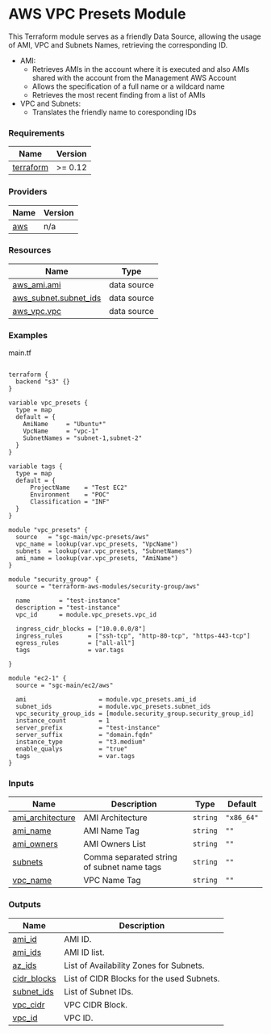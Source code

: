 # AWS VPC Presets Module

This Terraform module serves as a friendly Data Source, allowing the usage of AMI, VPC and Subnets Names, retrieving the corresponding ID.

- AMI: 
  - Retrieves AMIs in the account where it is executed and also AMIs shared with the account from the Management AWS Account
  - Allows the specification of a full name or a wildcard name
  - Retrieves the most recent finding from a list of AMIs
- VPC and Subnets:
  - Translates the friendly name to coresponding IDs

<!-- BEGIN_TF_DOCS -->
### Requirements

| Name | Version |
|------|---------|
| <a name="requirement_terraform"></a> [terraform](#requirement\_terraform) | >= 0.12 |

### Providers

| Name | Version |
|------|---------|
| <a name="provider_aws"></a> [aws](#provider\_aws) | n/a |

### Resources

| Name | Type |
|------|------|
| [aws_ami.ami](https://registry.terraform.io/providers/hashicorp/aws/latest/docs/data-sources/ami) | data source |
| [aws_subnet.subnet_ids](https://registry.terraform.io/providers/hashicorp/aws/latest/docs/data-sources/subnet) | data source |
| [aws_vpc.vpc](https://registry.terraform.io/providers/hashicorp/aws/latest/docs/data-sources/vpc) | data source |

### Examples

main.tf  
```hcl

terraform {
  backend "s3" {}
}

variable vpc_presets {
  type = map
  default = {
    AmiName     = "Ubuntu*"
    VpcName     = "vpc-1"
    SubnetNames = "subnet-1,subnet-2"
  }
}

variable tags {
  type = map
  default = {
      ProjectName    = "Test EC2"
      Environment    = "POC"
      Classification = "INF"
  }
}

module "vpc_presets" {
  source   = "sgc-main/vpc-presets/aws"
  vpc_name = lookup(var.vpc_presets, "VpcName")
  subnets  = lookup(var.vpc_presets, "SubnetNames")
  ami_name = lookup(var.vpc_presets, "AmiName")
}

module "security_group" {
  source = "terraform-aws-modules/security-group/aws"

  name        = "test-instance"
  description = "test-instance"
  vpc_id      = module.vpc_presets.vpc_id

  ingress_cidr_blocks = ["10.0.0.0/8"]
  ingress_rules       = ["ssh-tcp", "http-80-tcp", "https-443-tcp"]
  egress_rules        = ["all-all"]
  tags                = var.tags

}

module "ec2-1" {
  source = "sgc-main/ec2/aws"

  ami                    = module.vpc_presets.ami_id
  subnet_ids             = module.vpc_presets.subnet_ids
  vpc_security_group_ids = [module.security_group.security_group_id]
  instance_count         = 1
  server_prefix          = "test-instance"
  server_suffix          = "domain.fqdn"
  instance_type          = "t3.medium"
  enable_qualys          = "true"
  tags                   = var.tags
}
```  

### Inputs

| Name | Description | Type | Default |
|------|-------------|------|---------|
| <a name="input_ami_architecture"></a> [ami\_architecture](#input\_ami\_architecture) | AMI Architecture | `string` | `"x86_64"` |
| <a name="input_ami_name"></a> [ami\_name](#input\_ami\_name) | AMI Name Tag | `string` | `""` |
| <a name="input_ami_owners"></a> [ami\_owners](#input\_ami\_owners) | AMI Owners List | `string` | `""` |
| <a name="input_subnets"></a> [subnets](#input\_subnets) | Comma separated string of subnet name tags | `string` | `""` |
| <a name="input_vpc_name"></a> [vpc\_name](#input\_vpc\_name) | VPC Name Tag | `string` | `""` |

### Outputs

| Name | Description |
|------|-------------|
| <a name="output_ami_id"></a> [ami\_id](#output\_ami\_id) | AMI ID. |
| <a name="output_ami_ids"></a> [ami\_ids](#output\_ami\_ids) | AMI ID list. |
| <a name="output_az_ids"></a> [az\_ids](#output\_az\_ids) | List of Availability Zones for Subnets. |
| <a name="output_cidr_blocks"></a> [cidr\_blocks](#output\_cidr\_blocks) | List of CIDR Blocks for the used Subnets. |
| <a name="output_subnet_ids"></a> [subnet\_ids](#output\_subnet\_ids) | List of Subnet IDs. |
| <a name="output_vpc_cidr"></a> [vpc\_cidr](#output\_vpc\_cidr) | VPC CIDR Block. |
| <a name="output_vpc_id"></a> [vpc\_id](#output\_vpc\_id) | VPC ID. |
<!-- END_TF_DOCS -->